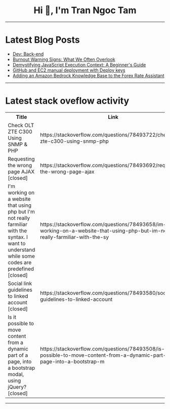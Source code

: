 <h1 align="center">Hi 👋, I'm Tran Ngoc Tam</h1>

---

# Latest Blog Posts 
<!-- BLOG-POST-LIST:START -->
- [Dev: Back-end](https://dev.to/r4nd3l/dev-back-end-nej)
- [Burnout Warning Signs: What We Often Overlook](https://dev.to/arooj/burnout-warning-signs-what-we-often-overlook-4oj2)
- [Demystifying JavaScript Execution Context: A Beginner&#39;s Guide](https://dev.to/jps27cse/demystifying-javascript-execution-context-a-beginners-guide-47i5)
- [GitHub and EC2 manual deployment with Deploy keys](https://dev.to/said7388/github-and-ec2-manual-deployment-with-deploy-keys-397d)
- [Adding an Amazon Bedrock Knowledge Base to the Forex Rate Assistant](https://dev.to/aws-builders/adding-an-amazon-bedrock-knowledge-base-to-the-forex-rate-assistant-488f)
<!-- BLOG-POST-LIST:END -->

---

# Latest stack oveflow activity
<table>
  <tr><th>Title</th><th>Link</th></tr>
  <!-- STACKOVERFLOW:START --><tr><td>Check OLT ZTE C300 Using SNMP &amp; PHP</td><td>https://stackoverflow.com/questions/78493722/check-olt-zte-c300-using-snmp-php</td></tr><tr><td>Requesting the wrong page AJAX [closed]</td><td>https://stackoverflow.com/questions/78493692/requesting-the-wrong-page-ajax</td></tr><tr><td>I&#39;m working on a website that using php but I&#39;m not really farmiliar with the syntax. I want to understand while some codes are predefined [closed]</td><td>https://stackoverflow.com/questions/78493658/im-working-on-a-website-that-using-php-but-im-not-really-farmiliar-with-the-sy</td></tr><tr><td>Social link guidelines to linked account [closed]</td><td>https://stackoverflow.com/questions/78493580/social-link-guidelines-to-linked-account</td></tr><tr><td>Is it possible to move content from a dynamic part of a page, into a bootstrap modal, using jQuery? [closed]</td><td>https://stackoverflow.com/questions/78493508/is-it-possible-to-move-content-from-a-dynamic-part-of-a-page-into-a-bootstrap-m</td></tr><!-- STACKOVERFLOW:END -->
</table>

---


